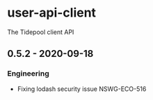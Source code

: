 # user-api-client

The Tidepool client API 

## 0.5.2 - 2020-09-18
### Engineering
- Fixing lodash security issue NSWG-ECO-516
